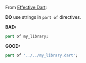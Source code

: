 From [Effective Dart](https://dart.dev/guides/language/effective-dart/usage#do-use-strings-in-part-of-directives):

**DO** use strings in `part of` directives.

**BAD:**

```dart
part of my_library;
```

**GOOD:**

```dart
part of '../../my_library.dart';
```

